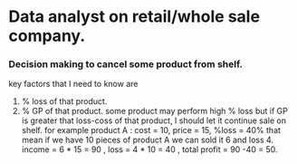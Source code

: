 # Data analyst on retail/whole sale company.
### Decision making to cancel some product from shelf.
key factors that I need to know are
1. % loss of that product.
2. % GP of that product.
some product may perform high % loss but if GP is greater that loss-coss of that product, I should let it continue sale on shelf.
for example product A : cost = 10, price = 15, %loss = 40% that mean if we have 10 pieces of product A we can sold it 6 and loss 4.
income = 6 * 15 = 90 , loss = 4 * 10 = 40 , total profit = 90 -40 = 50.

